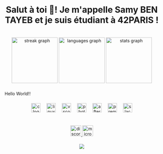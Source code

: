 <br clear="both">

<h1 align="center">Salut à toi 👋! Je m'appelle Samy BEN TAYEB et je suis étudiant à 42PARIS !</h1>

###

<br clear="both">

<div align="center">
  <img src="https://streak-stats.demolab.com?user=kurama77190&locale=fr&mode=daily&theme=gruvbox_light&hide_border=false&border_radius=1" height="150" alt="streak graph"  />
  <img src="https://github-readme-stats.vercel.app/api/top-langs?username=kurama77190&locale=fr&hide_title=false&layout=compact&card_width=320&langs_count=5&theme=gruvbox_light&hide_border=false" height="150" alt="languages graph"  />
  <img src="https://github-readme-stats.vercel.app/api?username=kurama77190&hide_title=false&hide_rank=false&show_icons=true&include_all_commits=true&count_private=true&disable_animations=false&theme=gruvbox_light&locale=fr&hide_border=false" height="150" alt="stats graph"  />
</div>

###

<p align="left">Hello World!!</p>

###

<div align="center">
  <img src="https://cdn.jsdelivr.net/gh/devicons/devicon/icons/c/c-original.svg" height="30" alt="c logo"  />
  <img width="12" />
  <img src="https://cdn.jsdelivr.net/gh/devicons/devicon/icons/linux/linux-original.svg" height="30" alt="linux logo"  />
  <img width="12" />
  <img src="https://cdn.jsdelivr.net/gh/devicons/devicon/icons/vscode/vscode-original.svg" height="30" alt="vscode logo"  />
  <img width="12" />
  <img src="https://cdn.jsdelivr.net/gh/devicons/devicon/icons/photoshop/photoshop-plain.svg" height="30" alt="photoshop logo"  />
  <img width="12" />
  <img src="https://cdn.jsdelivr.net/gh/devicons/devicon/icons/aftereffects/aftereffects-original.svg" height="30" alt="aftereffects logo"  />
  <img width="12" />
  <img src="https://cdn.jsdelivr.net/gh/devicons/devicon/icons/premierepro/premierepro-plain.svg" height="30" alt="premierepro logo"  />
  <img width="12" />
  <img src="https://cdn.jsdelivr.net/gh/devicons/devicon/icons/slack/slack-original.svg" height="30" alt="slack logo"  />
</div>

###

<br clear="both">

<div align="center">
  <a href="samy77190" target="_blank">
    <img src="https://img.shields.io/static/v1?message=Discord&logo=discord&label=&color=7289DA&logoColor=white&labelColor=&style=for-the-badge" height="35" alt="discord logo"  />
  </a>
  <img src="https://img.shields.io/static/v1?message=Outlook&logo=microsoft-outlook&label=&color=0078D4&logoColor=white&labelColor=&style=for-the-badge" height="35" alt="microsoft-outlook logo"  />
</div>

###

<div align="center">
  <img src="https://profile-counter.glitch.me/kurama77190/count.svg?"  />
</div>

###
